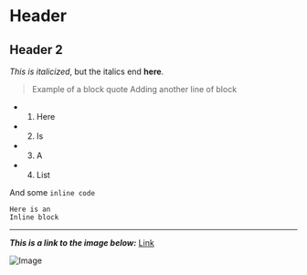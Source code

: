 # Header
## Header 2

*This is italicized*, but the italics end **here**. 

> Example of a block quote
> Adding another line of block

* 1. Here
* 2. Is
* 3. A
* 4. List

And some `inline code`

```
Here is an
Inline block
```

---

*__This is a link to the image below:__* [Link](https://upload.wikimedia.org/wikipedia/commons/thumb/9/9f/DEC_VT100_terminal_transparent.png/1200px-DEC_VT100_terminal_transparent.png)

![Image](https://upload.wikimedia.org/wikipedia/commons/thumb/9/9f/DEC_VT100_terminal_transparent.png/1200px-DEC_VT100_terminal_transparent.png)
